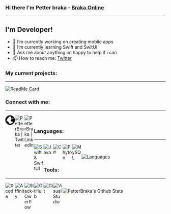 ### Hi there I'm Petter braka - [Braka.Online][website]
---

## I'm Developer!
- 🔭 I’m currently working on creating mobile apps
- 🌱 I’m currently learning Swift and SwitUI
- 💬 Ask me about anything im happy to help if i can
- 📫 How to reach me: [Twitter]

### My current projects:
---
[![ReadMe Card](https://github-readme-stats.vercel.app/api/pin/?username=PetterBraka&repo=reHydrate&theme=graywhite)](https://github.com/PetterBraka/reHydrate)

### Connect with me:
---

[<img align="left" alt="braka.online" width="30px" src="https://raw.githubusercontent.com/iconic/open-iconic/master/svg/globe.svg" />][website]
[<img align="left" alt="PetterBraka | Twitter" width="30px" src="https://cdn.jsdelivr.net/npm/simple-icons@v3/icons/twitter.svg" />][twitter]
[<img align="left" alt="PetterBraka | LinkedIn" width="30px" src="https://cdn.jsdelivr.net/npm/simple-icons@v3/icons/linkedin.svg" />][linkedin]

<br />

### Languages:
---
<img align="left" alt="Swift & SwiftUI" width="30px" src="https://img.icons8.com/ios-filled/100/000000/swift.png"/>
<img align="left" alt="Java" width="30px" src="https://img.icons8.com/ios/100/000000/java-coffee-cup-logo.png"/>
<img align="left" alt="C#" width="30px" src="https://img.icons8.com/ios-filled/100/000000/c-sharp-logo.png"/>
<img align="left" alt="Phyton" width="30px" src="https://img.icons8.com/ios-filled/100/000000/python.png"/>
<img align="left" alt="MySQL" width="30px" src="https://img.icons8.com/ios-filled/100/000000/mysql.png" />

<br />

[![Languages](https://github-readme-stats.vercel.app/api/top-langs/?username=PetterBraka&layout=compact&theme=graywhite)](https://github.com/PetterBraka)

### Tools:
---
<img align="left" alt="Xcode" width="30px" src="https://img.icons8.com/ios-filled/100/000000/xcode.png"/>
<img align="left" alt="Affinity" width="30px" src="https://img.icons8.com/ios-filled/100/000000/affinity-photo.png"/>
<img align="left" alt="Stack-Owerflow" width="30px" src="https://img.icons8.com/ios-filled/100/000000/stackoverflow.png"/>
<img align="left" alt="GitHub" width="30px" src="https://img.icons8.com/ios-filled/100/000000/github.png" />
<img align="left" alt="Git" width="30px" src="https://img.icons8.com/ios-filled/100/000000/git.png" />
<img align="left" alt="Visual Studio" width="30px" src="https://img.icons8.com/ios-filled/100/000000/visual-studio-logo.png"/>

<br />

<img align="left" alt="PetterBraka's Github Stats" src="https://github-readme-stats.codestackr.vercel.app/api?username=PetterBraka&show_icons=true&hide_border=true&hide=stars&count_private=false&theme=graywhite" />

[website]: https://braka.online
[Twitter]: https://twitter.com/PetterBraka
[linkedin]: https://www.linkedin.com/in/petter-vang-brakalsvålet-a83244118/
